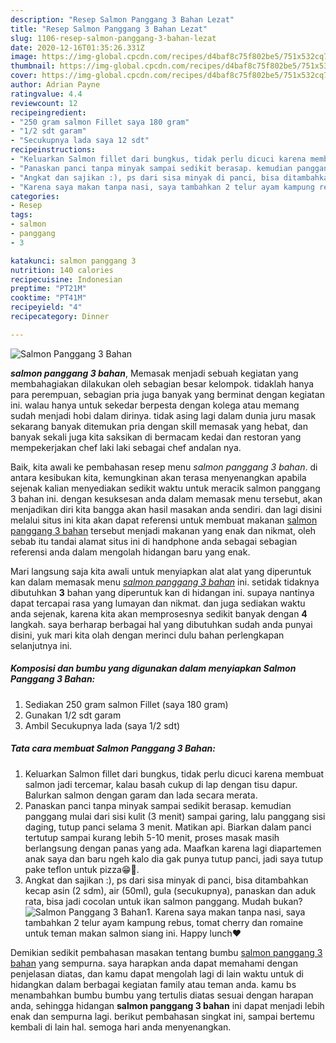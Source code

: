 ```yaml
---
description: "Resep Salmon Panggang 3 Bahan Lezat"
title: "Resep Salmon Panggang 3 Bahan Lezat"
slug: 1106-resep-salmon-panggang-3-bahan-lezat
date: 2020-12-16T01:35:26.331Z
image: https://img-global.cpcdn.com/recipes/d4baf8c75f802be5/751x532cq70/salmon-panggang-3-bahan-foto-resep-utama.jpg
thumbnail: https://img-global.cpcdn.com/recipes/d4baf8c75f802be5/751x532cq70/salmon-panggang-3-bahan-foto-resep-utama.jpg
cover: https://img-global.cpcdn.com/recipes/d4baf8c75f802be5/751x532cq70/salmon-panggang-3-bahan-foto-resep-utama.jpg
author: Adrian Payne
ratingvalue: 4.4
reviewcount: 12
recipeingredient:
- "250 gram salmon Fillet saya 180 gram"
- "1/2 sdt garam"
- "Secukupnya lada saya 12 sdt"
recipeinstructions:
- "Keluarkan Salmon fillet dari bungkus, tidak perlu dicuci karena membuat salmon jadi tercemar, kalau basah cukup di lap dengan tisu dapur. Balurkan salmon dengan garam dan lada secara merata."
- "Panaskan panci tanpa minyak sampai sedikit berasap. kemudian panggang mulai dari sisi kulit (3 menit) sampai garing, lalu panggang sisi daging, tutup panci selama 3 menit. Matikan api. Biarkan dalam panci tertutup sampai kurang lebih 5-10 menit, proses masak masih berlangsung dengan panas yang ada. Maafkan karena lagi diapartemen anak saya dan baru ngeh kalo dia gak punya tutup panci, jadi saya tutup pake teflon untuk pizza😁🤭."
- "Angkat dan sajikan :), ps dari sisa minyak di panci, bisa ditambahkan kecap asin (2 sdm), air (50ml), gula (secukupnya), panaskan dan aduk rata, bisa jadi cocolan untuk ikan salmon panggang. Mudah bukan?"
- "Karena saya makan tanpa nasi, saya tambahkan 2 telur ayam kampung rebus, tomat cherry dan romaine untuk teman makan salmon siang ini. Happy lunch❤"
categories:
- Resep
tags:
- salmon
- panggang
- 3

katakunci: salmon panggang 3 
nutrition: 140 calories
recipecuisine: Indonesian
preptime: "PT21M"
cooktime: "PT41M"
recipeyield: "4"
recipecategory: Dinner

---
```



![Salmon Panggang 3 Bahan](https://img-global.cpcdn.com/recipes/d4baf8c75f802be5/751x532cq70/salmon-panggang-3-bahan-foto-resep-utama.jpg)

<b><i>salmon panggang 3 bahan</i></b>, Memasak menjadi sebuah kegiatan yang membahagiakan dilakukan oleh sebagian besar kelompok. tidaklah hanya para perempuan, sebagian pria juga banyak yang berminat dengan kegiatan ini. walau hanya untuk sekedar berpesta dengan kolega atau memang sudah menjadi hobi dalam dirinya. tidak asing lagi dalam dunia juru masak sekarang banyak ditemukan pria dengan skill memasak yang hebat, dan banyak sekali juga kita saksikan di bermacam kedai dan restoran yang mempekerjakan chef laki laki sebagai chef andalan nya.

Baik, kita awali ke pembahasan resep menu <i>salmon panggang 3 bahan</i>. di antara kesibukan kita, kemungkinan akan terasa menyenangkan apabila sejenak kalian menyediakan sedikit waktu untuk meracik salmon panggang 3 bahan ini. dengan kesuksesan anda dalam memasak menu tersebut, akan menjadikan diri kita bangga akan hasil masakan anda sendiri. dan lagi disini melalui situs ini kita akan dapat referensi untuk membuat makanan <u>salmon panggang 3 bahan</u> tersebut menjadi makanan yang enak dan nikmat, oleh sebab itu tandai alamat situs ini di handphone anda sebagai sebagian referensi anda dalam mengolah hidangan baru yang enak.




Mari langsung saja kita awali untuk menyiapkan alat alat yang diperuntuk kan dalam memasak menu <u><i>salmon panggang 3 bahan</i></u> ini. setidak tidaknya dibutuhkan <b>3</b> bahan yang diperuntuk kan di hidangan ini. supaya nantinya dapat tercapai rasa yang lumayan dan nikmat. dan juga sediakan waktu anda sejenak, karena kita akan memprosesnya sedikit banyak dengan <b>4</b> langkah. saya berharap berbagai hal yang dibutuhkan sudah anda punyai disini, yuk mari kita olah dengan merinci dulu bahan perlengkapan selanjutnya ini.

<!--inarticleads1-->

##### Komposisi dan bumbu yang digunakan dalam menyiapkan Salmon Panggang 3 Bahan:

1. Sediakan 250 gram salmon Fillet (saya 180 gram)
1. Gunakan 1/2 sdt garam
1. Ambil Secukupnya lada (saya 1/2 sdt)




<!--inarticleads2-->

##### Tata cara membuat Salmon Panggang 3 Bahan:

1. Keluarkan Salmon fillet dari bungkus, tidak perlu dicuci karena membuat salmon jadi tercemar, kalau basah cukup di lap dengan tisu dapur. Balurkan salmon dengan garam dan lada secara merata.
1. Panaskan panci tanpa minyak sampai sedikit berasap. kemudian panggang mulai dari sisi kulit (3 menit) sampai garing, lalu panggang sisi daging, tutup panci selama 3 menit. Matikan api. Biarkan dalam panci tertutup sampai kurang lebih 5-10 menit, proses masak masih berlangsung dengan panas yang ada. Maafkan karena lagi diapartemen anak saya dan baru ngeh kalo dia gak punya tutup panci, jadi saya tutup pake teflon untuk pizza😁🤭.
1. Angkat dan sajikan :), ps dari sisa minyak di panci, bisa ditambahkan kecap asin (2 sdm), air (50ml), gula (secukupnya), panaskan dan aduk rata, bisa jadi cocolan untuk ikan salmon panggang. Mudah bukan?
<img src="//assets-global.cpcdn.com/assets/icons/button_play-2c75c40dde080a61004c1f40b05d8f140eaff45d7e9e6481dc71c63d2e7c4909.png" alt="Salmon Panggang 3 Bahan">1. Karena saya makan tanpa nasi, saya tambahkan 2 telur ayam kampung rebus, tomat cherry dan romaine untuk teman makan salmon siang ini. Happy lunch❤




Demikian sedikit pembahasan masakan tentang bumbu <u>salmon panggang 3 bahan</u> yang sempurna. saya harapkan anda dapat memahami dengan penjelasan diatas, dan kamu dapat mengolah lagi di lain waktu untuk di hidangkan dalam berbagai kegiatan family atau teman anda. kamu bs menambahkan bumbu bumbu yang tertulis diatas sesuai dengan harapan anda, sehingga hidangan <b>salmon panggang 3 bahan</b> ini dapat menjadi lebih enak dan sempurna lagi. berikut pembahasan singkat ini, sampai bertemu kembali di lain hal. semoga hari anda menyenangkan.
